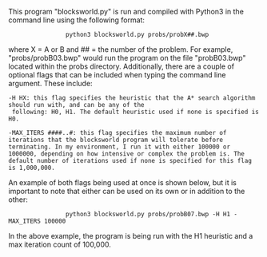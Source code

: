 This program "blocksworld.py" is run and compiled with Python3 in the command line using the following format:

                    python3 blocksworld.py probs/probX##.bwp

where X = A or B and ## = the number of the problem. For example, "probs/probB03.bwp" would run the program on the
file "probB03.bwp" located within the probs directory. Additionally, there are a couple of optional flags that
can be included when typing the command line argument. These include:

    -H HX: this flag specifies the heuristic that the A* search algorithm should run with, and can be any of the
     following: H0, H1. The default heuristic used if none is specified is H0.
    
    -MAX_ITERS ####..#: this flag specifies the maximum number of iterations that the blocksworld program will tolerate before terminating. In my environment, I run it with either 100000 or 1000000, depending on how intensive or complex the problem is. The default number of iterations used if none is specified for this flag is 1,000,000.

An example of both flags being used at once is shown below, but it is important to note that either can be used on its own or in addition to the other:

                    python3 blocksworld.py probs/probB07.bwp -H H1 -MAX_ITERS 100000

In the above example, the program is being run with the H1 heuristic and a max iteration count of 100,000.
